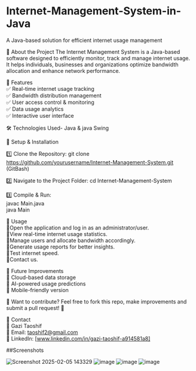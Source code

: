 # Internet-Management-System-in-Java
A Java-based solution for efficient internet usage management

🚀 About the Project
The Internet Management System is a Java-based software designed to efficiently monitor, track and manage internet usage. It helps individuals, businesses and organizations optimize bandwidth allocation and enhance network performance.

🎯 Features                                                                                                        
✅ Real-time internet usage tracking                                                                                                       
✅ Bandwidth distribution management                                                                        
✅ User access control & monitoring                                                   
✅ Data usage analytics                                                                                      
✅ Interactive user interface                                                     
 
🛠 Technologies Used- Java & java Swing

🔧 Setup & Installation

1️⃣ Clone the Repository: git clone https://github.com/yourusername/Internet-Management-System.git (GitBash)

2️⃣ Navigate to the Project Folder: cd Internet-Management-System

3️⃣ Compile & Run:                                   
      javac Main.java  
      java Main  


📌 Usage                                                                                                                                   
💠Open the application and log in as an administrator/user.                                                  
💠View real-time internet usage statistics.                                                  
💠Manage users and allocate bandwidth accordingly.                                                             
💠Generate usage reports for better insights.                  
💠Test internet speed.                                           
💠Contact us.

🎯 Future Improvements                               
🔹 Cloud-based data storage                                                   
🔹 AI-powered usage predictions                                                                       
🔹 Mobile-friendly version                                               

🤝 Want to contribute? Feel free to fork this repo, make improvements and submit a pull request! 🚀                            

📩 Contact                                                                                        
👤 Gazi Taoshif                                                                                      
📧 Email: taoshif2@gmail.com                                                                                           
🔗 LinkedIn: [www.linkedin.com/in/gazi-taoshif-a914581a8]                                          

##Screenshots

![Screenshot 2025-02-05 143329](https://github.com/user-attachments/assets/29fadaea-f008-49c9-a983-6fd929d3ee48)
![image](https://github.com/user-attachments/assets/7518ab1f-ff56-46ba-87cc-7b274b9f42c8)
![image](https://github.com/user-attachments/assets/f2c4f10c-a1f8-47ed-b1af-447810b8e834)
![image](https://github.com/user-attachments/assets/ee3e3226-27ef-49b8-b3a3-21f53cce7d21)
